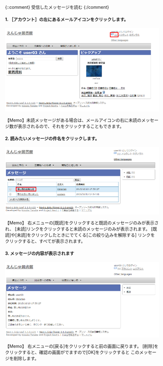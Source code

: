 {::comment} 受信したメッセージを読む {:/comment}

#### 1. ［アカウント］の左にあるメールアイコンをクリックします。  

![メールアイコンをクリック](assets/images/image_operation_020.png)

<div class="alert alert-info memo">【Memo】未読メッセージがある場合は、メールアイコンの右に未読のメッセージ数が表示されるので、それをクリックすることもできます。
</div>

#### 2. 読みたいメッセージの件名をクリックします。  

![件名をクリック](assets/images/image_operation_022.png)

<div class="alert alert-info memo">
【Memo】
右メニューの[既読]をクリックすると既読のメッセージのみが表示され、
[未読]リンクをクリックすると未読のメッセージのみが表示されます。
[既読]や[未読]をクリックしたときにでてくる[この絞り込みを解除する]
リンクをクリックすると、すべてが表示されます。
</div>

#### 3. メッセージの内容が表示されます

![User権限でログインしたときのメッセージ表示](assets/images/image_initial_011.png)

<div class="alert alert-info memo">
【Memo】
右メニューの[戻る]をクリックすると前の画面に戻ります。
[削除]をクリックすると、確認の画面がでますので[OK]をクリックすると
このメッセージを削除します。
</div>

